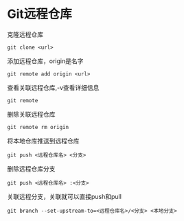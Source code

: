 
# Git远程仓库

克隆远程仓库
```
git clone <url>
```

添加远程仓库，origin是名字
```
git remote add origin <url>
```

查看关联远程仓库,-v查看详细信息
```
git remote
```

删除关联远程仓库
```
git remote rm origin
```

将本地仓库推送到远程仓库
```
git push <远程仓库名> <分支>
```

删除远程仓库分支
```
git push <远程仓库名> :<分支>
```

关联远程分支，关联就可以直接push和pull
```
git branch --set-upstream-to=<远程仓库名>/<分支> <本地分支>
```